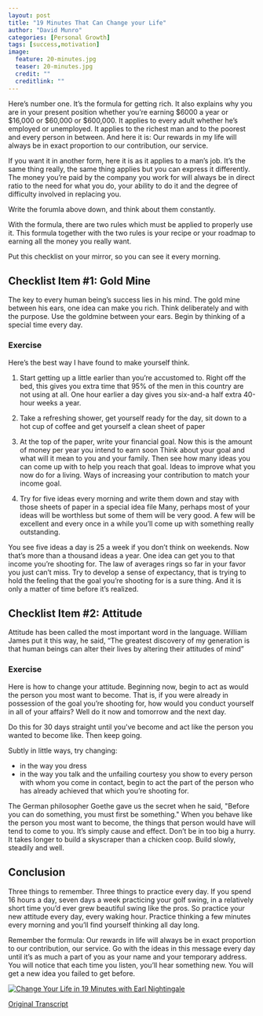 ```yaml
---
layout: post
title: "19 Minutes That Can Change your Life"
author: "David Munro"
categories: [Personal Growth]
tags: [success,motivation]
image:
  feature: 20-minutes.jpg
  teaser: 20-minutes.jpg
  credit: ""
  creditlink: ""
---
```


Here’s number one. It’s the formula for getting rich. It also explains why you are in your present position whether you’re earning $6000 a year or $16,000 or $60,000 or $600,000. It applies to every adult whether he’s employed or unemployed. It applies to the richest man and to the poorest and every person in between. And here it is: Our rewards in my life will always be in exact proportion to our contribution, our service.


If you want it in another form, here it is as it applies to a man’s job. It’s the same thing really, the same thing applies but you can express it differently. The money you’re paid by the company you work for will always be in direct ratio to the need for what you do, your ability to do it and the degree of difficulty involved in replacing you.

Write the forumla above down, and think about them constantly.

With the formula, there are two rules which must be applied to properly use it. This formula together with the two rules is your recipe or your roadmap to earning all the money you really want.

Put this checklist on your mirror, so you can see it every morning.

## Checklist Item #1: Gold Mine
The key to every human being’s success lies in his mind. The gold mine between his ears, one idea can make you rich. Think deliberately and with the purpose. Use the goldmine between your ears. Begin by thinking of a special time every day.

### Exercise
Here’s the best way I have found to make yourself think. 

1. Start getting up a little earlier than you’re accustomed to. 
Right off the bed, this gives you extra time that 95% of the men in this country are not using at all. One hour earlier a day gives you six-and-a half extra 40-hour weeks a year.

2. Take a refreshing shower, get yourself ready for the day, sit down to a hot cup of coffee and get yourself a clean sheet of paper

3. At the top of the paper, write your financial goal. Now this is the amount of money per year you intend to earn soon
Think about your goal and what will it mean to you and your family. Then see how many ideas you can come up with to help you reach that goal. Ideas to improve what you now do for a living. Ways of increasing your contribution to match your income goal.

4. Try for five ideas every morning and write them down and stay with those sheets of paper in a special idea file
Many, perhaps most of your ideas will be worthless but some of them will be very good. A few will be excellent and every once in a while you’ll come up with something really outstanding.

You see five ideas a day is 25 a week if you don’t think on weekends. Now that’s more than a thousand ideas a year. One idea can get you to that income you’re shooting for. The law of averages rings so far in your favor you just can’t miss. Try to develop a sense of expectancy, that is trying to hold the feeling that the goal you’re shooting for is a sure thing. And it is only a matter of time before it’s realized.


## Checklist Item #2: Attitude
Attitude has been called the most important word in the language. William James put it this way, he said, “The greatest discovery of my generation is that human beings can alter their lives by altering their attitudes of mind”

### Exercise
Here is how to change your attitude. Beginning now, begin to act as would the person you most want to become. That is, if you were already in possession of the goal you’re shooting for, how would you conduct yourself in all of your affairs? Well do it now and tomorrow and the next day.

Do this for 30 days straight until you've become and act like the person you wanted to become like. Then keep going.

Subtly in little ways, try changing:
* in the way you dress
* in the way you talk and the unfailing courtesy you show to every person with whom you come in contact, begin to act the part of the person who has already achieved that which you’re shooting for.

The German philosopher Goethe gave us the secret when he said, "Before you can do something, you must first be something." When you behave like the person you most want to become, the things that person would have will tend to come to you. It’s simply cause and effect. Don’t be in too big a hurry. It takes longer to build a skyscraper than a chicken coop. Build slowly, steadily and well. 

## Conclusion

Three things to remember. Three things to practice every day. If you spend 16 hours a day, seven days a week practicing your golf swing, in a relatively short time you’d ever grew beautiful swing like the pros. So practice your new attitude every day, every waking hour. Practice thinking a few minutes every morning and you’ll find yourself thinking all day long.

Remember the formula: Our rewards in life will always be in exact proportion to our contribution, our service. Go with the ideas in this message every day until it’s as much a part of you as your name and your temporary address. You will notice that each time you listen, you’ll hear something new. You will get a new idea you failed to get before.

<!-- [![Change Your Life in 19 Minutes with Earl Nightingale](https://www.youtube.com/watch?v=6tbHYvH347A)] -->

[![Change Your Life in 19 Minutes with Earl Nightingale](https://i.ytimg.com/vi/-NzPojYOijQ/maxresdefault.jpg)](https://www.youtube.com/watch?v=6tbHYvH347A)

[Original Transcript](https://singjupost.com/19-minutes-that-can-change-your-life-by-earl-nightingale-full-transcript/2/)
